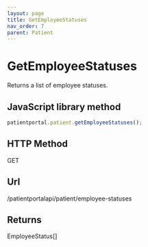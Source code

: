 ```yaml
---
layout: page
title: GetEmployeeStatuses
nav_order: 7
parent: Patient
---
```


# GetEmployeeStatuses

Returns a list of employee statuses.

## JavaScript library method

```javascript
patientportal.patient.getEmployeeStatuses();
```

## HTTP Method

GET

## ****Url****

/patientportalapi/patient/employee-statuses

## Returns

EmployeeStatus\[\]
